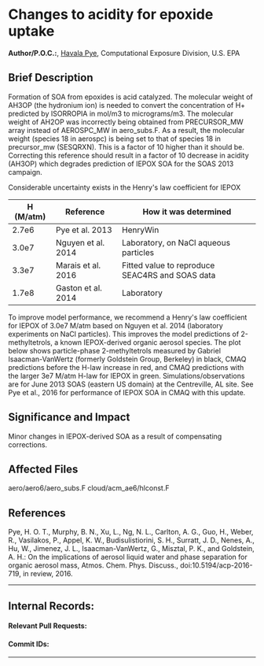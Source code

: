 # Changes to acidity for epoxide uptake

**Author/P.O.C.:**, [Havala Pye](mailto:pye.havala@epa.gov), Computational Exposure Division, U.S. EPA

## Brief Description

Formation of SOA from epoxides is acid catalyzed. The molecular weight of AH3OP (the hydronium ion) is needed to convert the concentration of H+ predicted by ISORROPIA in mol/m3 to micrograms/m3. The molecular weight of AH2OP was incorrectly being obtained from PRECURSOR_MW array instead of AEROSPC_MW in aero_subs.F.
As a result, the molecular weight (species 18 in aerospc) is being set to that of species 18 in precursor_mw (SESQRXN). This is a factor of 10 higher than it should be. Correcting this reference should result in a factor of 10 decrease in acidity (AH3OP) which degrades prediction of IEPOX SOA for the SOAS 2013 campaign.

Considerable uncertainty exists in the Henry's law coefficient for IEPOX

|H (M/atm)       |Reference      |              How it was determined|
|---|---|---|
|2.7e6              | Pye et al. 2013      |      HenryWin|
|3.0e7               |Nguyen et al. 2014    | Laboratory, on NaCl aqueous particles|
|3.3e7              | Marais et al. 2016    |   Fitted value to reproduce SEAC4RS and SOAS data|
|1.7e8 | Gaston et al. 2014 |  Laboratory |

To improve model performance, we recommend a Henry's law coefficient for IEPOX of 3.0e7 M/atm based on Nguyen et al. 2014 (laboratory experiments on NaCl particles). This improves the model predictions of 2-methyltetrols, a known IEPOX-derived organic aerosol species. The plot below shows particle-phase 2-methyltetrols measured by Gabriel Isaacman-VanWertz (formerly Goldstein Group, Berkeley) in black, CMAQ predictions before the H-law increase in red, and CMAQ predictions with the larger 3e7 M/atm H-law for IEPOX in green. Simulations/observations are for June 2013 SOAS (eastern US domain) at the Centreville, AL site.
See Pye et al., 2016 for performance of IEPOX SOA in CMAQ with this update.

## Significance and Impact

Minor changes in IEPOX-derived SOA as a result of compensating corrections.

## Affected Files

aero/aero6/aero_subs.F
cloud/acm_ae6/hlconst.F

## References

Pye, H. O. T., Murphy, B. N., Xu, L., Ng, N. L., Carlton, A. G., Guo, H., Weber, R., Vasilakos, P., Appel, K. W., Budisulistiorini, S. H., Surratt, J. D., Nenes, A., Hu, W., Jimenez, J. L., Isaacman-VanWertz, G., Misztal, P. K., and Goldstein, A. H.: On the implications of aerosol liquid water and phase separation for organic aerosol mass, Atmos. Chem. Phys. Discuss., doi:10.5194/acp-2016-719, in review, 2016. 

-----
## Internal Records:
#### Relevant Pull Requests:



#### Commit IDs:


-----

